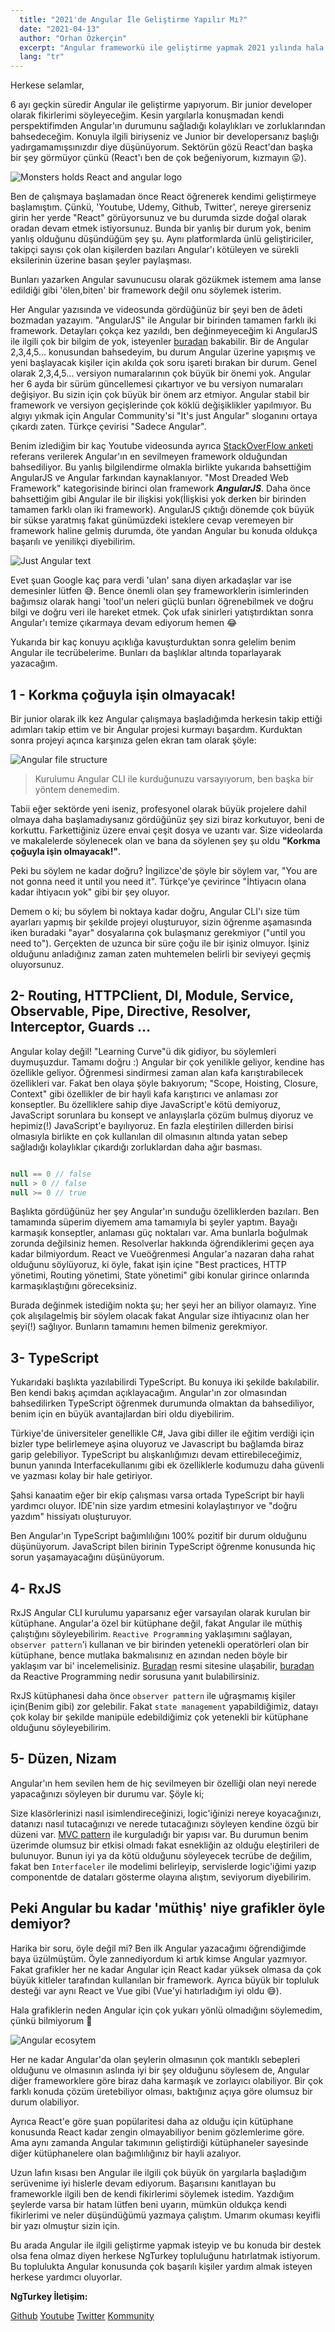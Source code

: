 ```yaml
---
  title: "2021'de Angular İle Geliştirme Yapılır Mı?"
  date: "2021-04-13"
  author: "Orhan Özkerçin"
  excerpt: "Angular frameworkü ile geliştirme yapmak 2021 yılında hala mantıklı mı? Avantajları ve dezavantajları neler?"
  lang: "tr"
---
```


Herkese selamlar,

6 ayı geçkin süredir Angular ile geliştirme yapıyorum. Bir junior developer olarak fikirlerimi söyleyeceğim. Kesin yargılarla konuşmadan kendi perspektifimden Angular'ın durumunu sağladığı kolaylıkları ve zorluklarından bahsedeceğim.
Konuyla ilgili biriyseniz ve Junior bir developersanız başlığı yadırgamamışsınızdır diye düşünüyorum. Sektörün gözü React'dan başka bir şey görmüyor çünkü (React'ı ben de çok beğeniyorum, kızmayın 😛).

![Monsters holds React and angular logo](monsters.webp)

Ben de çalışmaya başlamadan önce React öğrenerek kendimi geliştirmeye başlamıştım. Çünkü, 'Youtube, Udemy, Github, Twitter', nereye girerseniz girin her yerde "React" görüyorsunuz ve bu durumda sizde doğal olarak oradan devam etmek istiyorsunuz. Bunda bir yanlış bir durum yok, benim yanlış olduğunu düşündüğüm şey şu. Aynı platformlarda ünlü geliştiriciler, takipçi sayısı çok olan kişilerden bazıları Angular'ı kötüleyen ve sürekli eksilerinin üzerine basan şeyler paylaşması.

Bunları yazarken Angular savunucusu olarak gözükmek istemem ama lanse edildiği gibi 'ölen,biten' bir framework değil onu söylemek isterim.

Her Angular yazısında ve videosunda gördüğünüz bir şeyi ben de âdeti bozmadan yazayım. "AngularJS" ile Angular bir birinden tamamen farklı iki framework. Detayları çokça kez yazıldı, ben değinmeyeceğim ki AngularJS ile ilgili çok bir bilgim de yok, isteyenler [buradan](https://stackify.com/angular-vs-angularjs-differences-between-angular-and-angularjs/) bakabilir. Bir de Angular 2,3,4,5… konusundan bahsedeyim, bu durum Angular üzerine yapışmış ve yeni başlayacak kişiler için akılda çok soru işareti bırakan bir durum. Genel olarak 2,3,4,5… versiyon numaralarının çok büyük bir önemi yok. Angular her 6 ayda bir sürüm güncellemesi çıkartıyor ve bu versiyon numaraları değişiyor. Bu sizin için çok büyük bir önem arz etmiyor. Angular stabil bir framework ve versiyon geçişlerinde çok köklü değişiklikler yapılmıyor. Bu algıyı yıkmak için Angular Community'si "It's just Angular" sloganını ortaya çıkardı zaten. Türkçe çevirisi "Sadece Angular".

Benim izlediğim bir kaç Youtube videosunda ayrıca [StackOverFlow anketi](https://insights.stackoverflow.com/survey/2020#technology-most-loved-dreaded-and-wanted-web-frameworks-dreaded2) referans verilerek Angular'ın en sevilmeyen framework olduğundan bahsediliyor. Bu yanlış bilgilendirme olmakla birlikte yukarıda bahsettiğim AngularJS ve Angular farkından kaynaklanıyor. "Most Dreaded Web Framework" kategorisinde birinci olan framework ***AngularJS***. Daha önce bahsettiğim gibi Angular ile bir ilişkisi yok(İlişkisi yok derken bir birinden tamamen farklı olan iki framework). AngularJS çıktığı dönemde çok büyük bir sükse yaratmış fakat günümüzdeki isteklere cevap veremeyen bir framework haline gelmiş durumda, öte yandan Angular bu konuda oldukça başarılı ve yenilikçi diyebilirim.

![Just Angular text](just-angular.webp)

Evet şuan Google kaç para verdi 'ulan' sana diyen arkadaşlar var ise demesinler lütfen 😅. Bence önemli olan şey frameworklerin isimlerinden bağımsız olarak hangi 'tool'un neleri güçlü bunları öğrenebilmek ve doğru bilgi ve doğru veri ile hareket etmek. Çok ufak sinirleri yatıştırdıktan sonra Angular'ı temize çıkarmaya devam ediyorum hemen 😂

Yukarıda bir kaç konuyu açıklığa kavuşturduktan sonra gelelim benim Angular ile tecrübelerime. Bunları da başlıklar altında toparlayarak yazacağım.

## 1 - Korkma çoğuyla işin olmayacak!

Bir junior olarak ilk kez Angular çalışmaya başladığımda herkesin takip ettiği adımları takip ettim ve bir Angular projesi kurmayı başardım. Kurduktan sonra projeyi açınca karşınıza gelen ekran tam olarak şöyle:

![Angular file structure](file-structure.webp)

> Kurulumu Angular CLI ile kurduğunuzu varsayıyorum, ben başka bir yöntem denemedim.

Tabii eğer sektörde yeni iseniz, profesyonel olarak büyük projelere dahil olmaya daha başlamadıysanız gördüğünüz şey sizi biraz korkutuyor, beni de korkuttu. Farkettiğiniz üzere envai çeşit dosya ve uzantı var. Size videolarda ve makalelerde söylenecek olan ve bana da söylenen şey şu oldu **"Korkma çoğuyla işin olmayacak!"**.

Peki bu söylem ne kadar doğru? İngilizce'de şöyle bir söylem var, "You are not gonna need it until you need it". Türkçe'ye çevirince "İhtiyacın olana kadar ihtiyacın yok" gibi bir şey oluyor.

Demem o ki; bu söylem bi noktaya kadar doğru, Angular CLI'ı size tüm ayarları yapmış bir şekilde projeyi oluşturuyor, sizin öğrenme aşamasında iken buradaki "ayar" dosyalarına çok bulaşmanız gerekmiyor ("until you need to"). Gerçekten de uzunca bir süre çoğu ile bir işiniz olmuyor. İşiniz olduğunu anladığınız zaman zaten muhtemelen belirli bir seviyeyi geçmiş oluyorsunuz.

## 2- Routing, HTTPClient, DI, Module, Service, Observable, Pipe, Directive, Resolver, Interceptor, Guards …

Angular kolay değil! "Learning Curve"ü dik gidiyor, bu söylemleri duymuşuzdur. Tamamı doğru :) Angular bir çok yenilikle geliyor, kendine has özellikle geliyor. Öğrenmesi sindirmesi zaman alan kafa karıştırabilecek özellikleri var. Fakat ben olaya şöyle bakıyorum; "Scope, Hoisting, Closure, Context" gibi özellikler de bir hayli kafa karıştırıcı ve anlaması zor konseptler. Bu özelliklere sahip diye JavaScript'e kötü demiyoruz, JavaScript sorunlara bu konsept ve anlayışlarla çözüm bulmuş diyoruz ve hepimiz(!) JavaScript'e bayılıyoruz. En fazla eleştirilen dillerden birisi olmasıyla birlikte en çok kullanılan dil olmasının altında yatan sebep sağladığı kolaylıklar çıkardığı zorluklardan daha ağır basması.


```js

null == 0 // false
null > 0 // false
null >= 0 // true

```

Başlıkta gördüğünüz her şey Angular'ın sunduğu özelliklerden bazıları. Ben tamamında süperim diyemem ama tamamıyla bi şeyler yaptım. Bayağı karmaşık konseptler, anlaması güç noktaları var. Ama bunlarla boğulmak zorunda değilsiniz hemen. Resolverlar hakkında öğrendiklerimi geçen aya kadar bilmiyordum. React ve Vueöğrenmesi Angular'a nazaran daha rahat olduğunu söylüyoruz, ki öyle, fakat işin içine "Best practices, HTTP yönetimi, Routing yönetimi, State yönetimi" gibi konular girince onlarında karmaşıklaştığını göreceksiniz.

Burada değinmek istediğim nokta şu; her şeyi her an biliyor olamayız. Yine çok alışılagelmiş bir söylem olacak fakat Angular size ihtiyacınız olan her şeyi(!) sağlıyor. Bunların tamamını hemen bilmeniz gerekmiyor.

## 3- TypeScript

Yukarıdaki başlıkta yazılabilirdi TypeScript. Bu konuya iki şekilde bakılabilir. Ben kendi bakış açımdan açıklayacağım. Angular'ın zor olmasından bahsedilirken TypeScript öğrenmek durumunda olmaktan da bahsediliyor, benim için en büyük avantajlardan biri oldu diyebilirim.

Türkiye'de üniversiteler genellikle C#, Java gibi diller ile eğitim verdiği için bizler type belirlemeye aşina oluyoruz ve Javascript bu bağlamda biraz garip gelebiliyor. TypeScript bu alışkanlığımızı devam ettirebileceğimiz, bunun yanında Interfacekullanımı gibi ek özelliklerle kodumuzu daha güvenli ve yazması kolay bir hale getiriyor.

Şahsi kanaatim eğer bir ekip çalışması varsa ortada TypeScript bir hayli yardımcı oluyor. IDE'nin size yardım etmesini kolaylaştırıyor ve "doğru yazdım" hissiyatı oluşturuyor.

Ben Angular'ın TypeScript bağımlılığını 100% pozitif bir durum olduğunu düşünüyorum. JavaScript bilen birinin TypeScript öğrenme konusunda hiç sorun yaşamayacağını düşünüyorum.

## 4- RxJS

RxJS Angular CLI kurulumu yaparsanız eğer varsayılan olarak kurulan bir kütüphane. Angular'a özel bir kütüphane değil, fakat Angular ile müthiş çalıştığını söyleyebilirim. `Reactive Programming` yaklaşımını sağlayan, `observer pattern`'i kullanan ve bir birinden yetenekli operatörleri olan bir kütüphane, bence mutlaka bakmalısınız en azından neden böyle bir yaklaşım var bi' incelemelisiniz. [Buradan](https://reactivex.io/) resmi sitesine ulaşabilir, [buradan](https://medium.com/@kevalpatel2106/what-is-reactive-programming-da37c1611382) da Reactive Programming nedir sorusuna yanıt bulabilirsiniz.

RxJS kütüphanesi daha önce `observer pattern` ile uğraşmamış kişiler için(Benim gibi) zor gelebilir. Fakat `state management` yapabildiğimiz, datayı çok kolay bir şekilde manipüle edebildiğimiz çok yetenekli bir kütüphane olduğunu söyleyebilirim.

## 5- Düzen, Nizam
Angular'ın hem sevilen hem de hiç sevilmeyen bir özelliği olan neyi nerede yapacağınızı söyleyen bir durumu var. Şöyle ki;

Size klasörlerinizi nasıl isimlendireceğinizi, logic'iğinizi nereye koyacağınızı, datanızı nasıl tutacağınızı ve nerede tutacağınızı söyleyen kendine özgü bir düzeni var. [MVC pattern](https://en.wikipedia.org/wiki/Model%E2%80%93view%E2%80%93controller) ile kurguladığı bir yapısı var. Bu durumun benim üzerimde olumsuz bir etkisi olmadı fakat esnekliğin az olduğu eleştirileri de bulunuyor. Bunun iyi ya da kötü olduğunu söyleyecek tecrübe de değilim, fakat ben `Interfaceler` ile modelimi belirleyip, servislerde logic'iğimi yazıp componentde de dataları gösterme olayına alıştım, seviyorum diyebilirim.

## Peki Angular bu kadar 'müthiş' niye grafikler öyle demiyor?
Harika bir soru, öyle değil mi? Ben ilk Angular yazacağımı öğrendiğimde baya üzülmüştüm. Öyle zannediyordum ki artık kimse Angular yazmıyor. Fakat grafikler her ne kadar Angular için React kadar yüksek olmasa da çok büyük kitleler tarafından kullanılan bir framework. Ayrıca büyük bir topluluk desteği var aynı React ve Vue gibi (Vue'yi hatırladığım iyi oldu 😅).

Hala grafiklerin neden Angular için çok yukarı yönlü olmadığını söylemedim, çünkü bilmiyorum 🙈

![Angular ecosytem](angular-products.webp)


Her ne kadar Angular'da olan şeylerin olmasının çok mantıklı sebepleri olduğunu ve olmasının aslında iyi bir şey olduğunu söylesem de, Angular diğer frameworklere göre biraz daha karmaşık ve zorlayıcı olabiliyor. Bir çok farklı konuda çözüm üretebiliyor olması, baktığınız açıya göre olumsuz bir durum olabiliyor.

Ayrıca React'e göre şuan popülaritesi daha az olduğu için kütüphane konusunda React kadar zengin olmayabiliyor benim gözlemlerime göre. Ama aynı zamanda Angular takımının geliştirdiği kütüphaneler sayesinde diğer kütüphanelere olan bağımlılığınız bir hayli azalıyor.

Uzun lafın kısası ben Angular ile ilgili çok büyük ön yargılarla başladığım serüvenime iyi hislerle devam ediyorum. Başarısını kanıtlayan bu frameworkle ilgili ben de kendi fikirlerimi söylemek istedim. Yazdığım şeylerde varsa bir hatam lütfen beni uyarın, mümkün oldukça kendi fikirlerimi ve neler düşündüğümü yazmaya çalıştım. Umarım okuması keyifli bir yazı olmuştur sizin için.

Bu arada Angular ile ilgili geliştirme yapmak isteyip ve bu konuda bir destek olsa fena olmaz diyen herkese NgTurkey topluluğunu hatırlatmak istiyorum. Bu toplulukta Angular konusunda çok başarılı kişiler yardım almak isteyen herkese yardımcı oluyorlar.

**NgTurkey İletişim:**

[Github](https://github.com/ng-turkey)
[Youtube](https://www.youtube.com/channel/UCmJHGvy7eedk9QAWX8Kootg)
[Twitter](https://twitter.com/ngturkiye)
[Kommunity](https://kommunity.com/ngturkey)